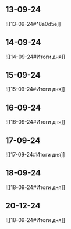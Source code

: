 ## 13-09-24
![[13-09-24#^8a0d5e]] 

## 14-09-24
![[14-09-24#Итоги дня]]

## 15-09-24
![[15-09-24#Итоги дня]] 

## 16-09-24
![[16-09-24#Итоги дня]]

## 17-09-24
![[17-09-24#Итоги дня]]

## 18-09-24
![[18-09-24#Итоги дня]]

## 20-12-24
![[18-09-24#Итоги дня]]


